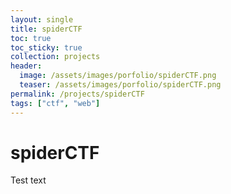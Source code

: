 ```yaml
---
layout: single
title: spiderCTF
toc: true
toc_sticky: true
collection: projects
header:
  image: /assets/images/porfolio/spiderCTF.png
  teaser: /assets/images/porfolio/spiderCTF.png
permalink: /projects/spiderCTF
tags: ["ctf", "web"]
---
```


# spiderCTF
Test text